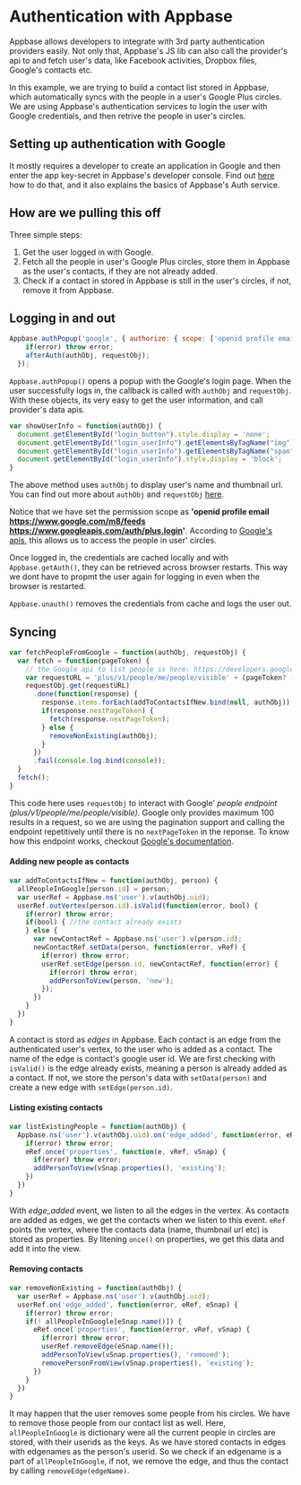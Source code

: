 # Authentication with Appbase

Appbase allows developers to integrate with 3rd party authentication providers easily. Not only that, Appbase's JS lib can also call the provider's api to and fetch user's data, like Facebook activities, Dropbox files, Google's contacts etc.

In this example, we are trying to build a contact list stored in Appbase, which automatically syncs with the people in a user's Google Plus circles. We are using Appbase's authentication services to login the user with Google credentials, and then retrive the people in user's circles.

## Setting up authentication with Google

It mostly requires a developer to create an application in Google and then enter the app key-secret in Appbase's developer console. Find out [here](http://docs.appbase.io/docs/authentications.html) how to do that, and it also explains the basics of Appbase's Auth service.

## How are we pulling this off

Three simple steps:

1. Get the user logged in with Google.
2. Fetch all the people in user's Google Plus circles, store them in Appbase as the user's contacts, if they are not already added.
3. Check if a contact in stored in Appbase is still in the user's circles, if not, remove it from Appbase.

## Logging in and out
```js
Appbase.authPopup('google', { authorize: { scope: ['openid profile email https://www.google.com/m8/feeds https://www.googleapis.com/auth/plus.login'] } }, function(error, authObj, requestObj) {
    if(error) throw error;
    afterAuth(authObj, requestObj);
  });
```

`Appbase.authPopup()` opens a popup with the Google's login page. When the user successfully logs in, the callback is called with `authObj` and `requestObj`. With these objects, its very easy to get the user information, and call provider's data apis.

```js
var showUserInfo = function(authObj) {
  document.getElementById("login_button").style.display = 'none';
  document.getElementById("login_userInfo").getElementsByTagName("img")[0].src = authObj.avatar;
  document.getElementById("login_userInfo").getElementsByTagName("span")[0].innerHTML = authObj.name;
  document.getElementById("login_userInfo").style.display = 'block';
}
```
The above method uses `authObj` to display user's name and thumbnail url. You can find out more about `authObj` and `requestObj` [here](http://docs.appbase.io/docs/authentications.html).

Notice that we have set the permission scope as __'openid profile email https://www.google.com/m8/feeds https://www.googleapis.com/auth/plus.login'__. According to [Google's apis](https://developers.google.com/+/api/latest/people/list), this allows us to access the people in user' circles.

Once logged in, the credentials are cached locally and with `Appbase.getAuth()`, they can be retrieved across browser restarts. This way we dont have to propmt the user again for logging in even when the browser is restarted.


`Appbase.unauth()` removes the credentials from cache and logs the user out.

## Syncing
```js
var fetchPeopleFromGoogle = function(authObj, requestObj) {
  var fetch = function(pageToken) {
    // the Google api to list people is here: https://developers.google.com/+/api/latest/people/list
    var requestURL = 'plus/v1/people/me/people/visible' + (pageToken? ('?pageToken=' + pageToken) : '');
    requestObj.get(requestURL)
      .done(function(response) {
        response.items.forEach(addToContactsIfNew.bind(null, authObj));
        if(response.nextPageToken) {
          fetch(response.nextPageToken);
        } else {
          removeNonExisting(authObj);
        }
      })
      .fail(console.log.bind(console));
  }
  fetch();
}
```

This code here uses `requestObj` to interact with Google' _people endpoint (plus/v1/people/me/people/visible)_. Google only provides maximum 100 results in a request, so we are using the pagination support and calling the endpoint repetitively until there is no `nextPageToken` in the reponse. To know how this endpoint works, checkout [Google's documentation](https://developers.google.com/+/api/latest/people/list).

#### Adding new people as contacts
```js
var addToContactsIfNew = function(authObj, person) {
  allPeopleInGoogle[person.id] = person;
  var userRef = Appbase.ns('user').v(authObj.uid);
  userRef.outVertex(person.id).isValid(function(error, bool) {
    if(error) throw error;
    if(bool) { //the contact already exists
    } else {
      var newContactRef = Appbase.ns('user').v(person.id);
      newContactRef.setData(person, function(error, vRef) {
        if(error) throw error;
        userRef.setEdge(person.id, newContactRef, function(error) {
          if(error) throw error;
          addPersonToView(person, 'new');
        });
      })
    }
  })
}
```

A contact is stord as _edges_ in Appbase. Each contact is an edge from the authenticated user's vertex, to the user who is added as a contact. The name of the edge is contact's google user id. We are first checking with `isValid()` is the edge already exists, meaning a person is already added as a contact. If not, we store the person's data with `setData(person)` and create a new edge with `setEdge(person.id)`.

#### Listing existing contacts
```js
var listExistingPeople = function(authObj) {
  Appbase.ns('user').v(authObj.uid).on('edge_added', function(error, eRef, eSnap) {
    if(error) throw error;
    eRef.once('properties', function(e, vRef, vSnap) {
      if(error) throw error;
      addPersonToView(vSnap.properties(), 'existing');
    })
  })
}
```

With *edge_added* event, we listen to all the edges in the vertex. As contacts are added as edges, we get the contacts when we listen to this event. `eRef` points the vertex, where the contacts data (name, thumbnail url etc) is stored as properties. By litening `once()` on properties, we get this data and add it into the view.

#### Removing contacts
```js
var removeNonExisting = function(authObj) {
  var userRef = Appbase.ns('user').v(authObj.uid);
  userRef.on('edge_added', function(error, eRef, eSnap) {
    if(error) throw error;
    if(! allPeopleInGoogle[eSnap.name()]) {
      eRef.once('properties', function(error, vRef, vSnap) {
        if(error) throw error;
        userRef.removeEdge(eSnap.name());
        addPersonToView(vSnap.properties(), 'removed');
        removePersonFromView(vSnap.properties(), 'existing');
      })
    }
  })
}
```

It may happen that the user removes some people from his circles. We have to remove those people from our contact list as well. Here, `allPeopleInGoogle` is dictionary were all the current people in circles are stored, with their userids as the keys. As we have stored contacts in edges with edgenames as the person's userid. So we check if an edgename is a part of `allPeopleInGoogle`, if not, we remove the edge, and thus the contact by calling `removeEdge(edgeName)`.